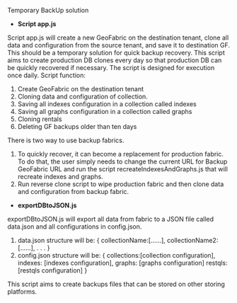 Temporary BackUp solution

- **Script app.js**

Script app.js will create a new GeoFabric on the destination tenant, clone all data and configuration from the source tenant, and save it to destination GF. This should be a temporary solution for quick backup recovery. This script aims to create production DB clones every day so that production DB can be quickly recovered if necessary.
The script is designed for execution once daily.
Script function:

1. Create GeoFabric on the destination tenant
2. Cloning data and configuration of collection.
3. Saving all indexes configuration in a collection called indexes
4. Saving all graphs configuration in a collection called graphs
5. Cloning rentals
6. Deleting GF backups older than ten days

There is two way to use backup fabrics.
1. To quickly recover, it can become a replacement for production fabric. To do that, the user simply needs to change the current URL for Backup GeoFabric URL and run the script recreateIndexesAndGraphs.js that will recreate indexes and graphs.
2. Run reverse clone script to wipe production fabric and then clone data and configuration from backup fabric.


- **exportDBtoJSON.js**

exportDBtoJSON.js will export all data from fabric to a JSON file called data.json and all configurations in config.json.

1. data.json structure will be:
   {
   collectionName:[......],
   collectionName2:[......],
   .
   .
   .
   }
2. config.json structure will be:
   {
   collections:[collection configuration],
   indexes: [indexes configuration],
   graphs: [graphs configuration]
   restqls: [restqls configuration]
   }

This script aims to create backups files that can be stored on other storing platforms.
